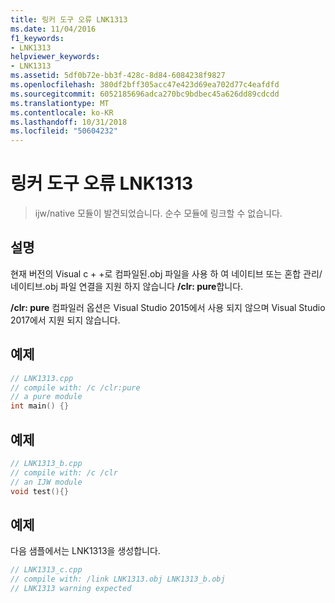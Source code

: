 ```yaml
---
title: 링커 도구 오류 LNK1313
ms.date: 11/04/2016
f1_keywords:
- LNK1313
helpviewer_keywords:
- LNK1313
ms.assetid: 5df0b72e-bb3f-428c-8d84-6084238f9827
ms.openlocfilehash: 380df2bff305acc47e423d69ea702d77c4eafdfd
ms.sourcegitcommit: 6052185696adca270bc9bdbec45a626dd89cdcdd
ms.translationtype: MT
ms.contentlocale: ko-KR
ms.lasthandoff: 10/31/2018
ms.locfileid: "50604232"
---
```

# <a name="linker-tools-error-lnk1313"></a>링커 도구 오류 LNK1313

> ijw/native 모듈이 발견되었습니다. 순수 모듈에 링크할 수 없습니다.

## <a name="remarks"></a>설명

현재 버전의 Visual c + +로 컴파일된.obj 파일을 사용 하 여 네이티브 또는 혼합 관리/네이티브.obj 파일 연결을 지원 하지 않습니다 **/clr: pure**합니다.

**/clr: pure** 컴파일러 옵션은 Visual Studio 2015에서 사용 되지 않으며 Visual Studio 2017에서 지원 되지 않습니다.

## <a name="example"></a>예제

```cpp
// LNK1313.cpp
// compile with: /c /clr:pure
// a pure module
int main() {}
```

## <a name="example"></a>예제

```cpp
// LNK1313_b.cpp
// compile with: /c /clr
// an IJW module
void test(){}
```

## <a name="example"></a>예제

다음 샘플에서는 LNK1313을 생성합니다.

```cpp
// LNK1313_c.cpp
// compile with: /link LNK1313.obj LNK1313_b.obj
// LNK1313 warning expected
```
